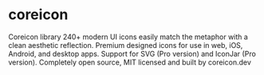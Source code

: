 # coreicon
Coreicon library 240+ modern UI icons easily match the metaphor with a clean aesthetic reflection.
Premium designed icons for use in web, iOS, Android, and desktop apps. Support for SVG (Pro version) and IconJar (Pro version). 
Completely open source, MIT licensed and built by coreicon.dev
